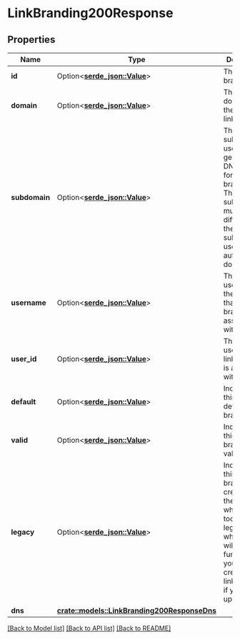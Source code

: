 # LinkBranding200Response

## Properties

Name | Type | Description | Notes
------------ | ------------- | ------------- | -------------
**id** | Option<[**serde_json::Value**](.md)> | The ID of the branded link. | 
**domain** | Option<[**serde_json::Value**](.md)> | The root domain of the branded link. | 
**subdomain** | Option<[**serde_json::Value**](.md)> | The subdomain used to generate the DNS records for this link branding. This subdomain must be different from the subdomain used for your authenticated domain. | [optional]
**username** | Option<[**serde_json::Value**](.md)> | The username of the account that this link branding is associated with. | 
**user_id** | Option<[**serde_json::Value**](.md)> | The ID of the user that this link branding is associated with. | 
**default** | Option<[**serde_json::Value**](serde_json::Value.md)> | Indicates if this is the default link branding. | 
**valid** | Option<[**serde_json::Value**](serde_json::Value.md)> | Indicates if this link branding is valid. | 
**legacy** | Option<[**serde_json::Value**](serde_json::Value.md)> | Indicates if this link branding was created using the legacy whitelabel tool. If it is a legacy whitelabel, it will still function, but you'll need to create new link branding if you need to update it. | 
**dns** | [**crate::models::LinkBranding200ResponseDns**](link_branding_200_response_dns.md) |  | 

[[Back to Model list]](../README.md#documentation-for-models) [[Back to API list]](../README.md#documentation-for-api-endpoints) [[Back to README]](../README.md)


